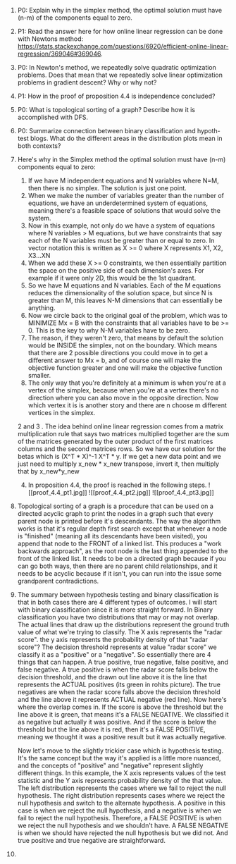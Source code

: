 1. P0: Explain why in the simplex method, the optimal solution must have (n-m) of the components equal to zero.
2. P1: Read the answer here for how online linear regression can be done with Newtons method: https://stats.stackexchange.com/questions/6920/efficient-online-linear-regression/369046#369046.
3. P0: In Newton's method, we repeatedly solve quadratic optimization problems. Does that mean that we repeatedly solve linear optimization problems in gradient descent? Why or why not?
4. P1: How in the proof of proposition 4.4 is independence concluded?
5. P0: What is topological sorting of a graph? Describe how it is accomplished with DFS.
6. P0: Summarize connection between binary classification and hypoth-test blogs. What do the different areas in the distribution plots mean in both contexts?


1. Here's why in the Simplex method the optimal solution must have (n-m) components equal to zero:
	1. If we have M independent equations and N variables where N=M, then there is no simplex. The solution is just one point.
	2. When we make the number of variables greater than the number of equations, we have an underdetermined system of equations, meaning there's a feasible space of solutions that would solve the system.
	3. Now in this example, not only do we have a system of equations where N variables > M equations, but we have constraints that say each of the N variables must be greater than or equal to zero. In vector notation this is written as X >= 0 where X represents X1, X2, X3...XN
	4. When we add these X >= 0 constraints, we then essentially partition the space on the positive side of each dimension's axes. For example if it were only 2D, this would be the 1st quadrant.
	5. So we have M equations and N variables. Each of the M equations reduces the dimensionality of the solution space, but since N is greater than M, this leaves N-M dimensions that can essentially be anything. 
	6. Now we circle back to the original goal of the problem, which was to MINIMIZE Mx = B with the constraints that all variables have to be >= 0. This is the key to why N-M variables have to be zero.
	7. The reason, if they weren't zero, that means by default the solution would be INSIDE the simplex, not on the boundary. Which means that there are 2 possible directions you could move in to get a different answer to Mx = b, and of course one will make the objective function greater and one will make the objective function smaller.
	8. The only way that you're definitely at a minimum is when you're at a vertex of the simplex, because when you're at a vertex there's no direction where you can also move in the opposite direction. Now which vertex it is is another story and there are n choose m different vertices in the simplex. 

	2 and 3
	. The idea behind online linear regression comes from a matrix multiplication rule that says two matrices multiplied together are the sum of the matrices generated by the outer product of the first matrices columns and the second matrices rows. So we have our solution for the betas which is (X^T * X)^-1 X^T * y. If we get a new data point and we just need to multiply x_new * x_new transpose, invert it, then multiply that by x_new*y_new

	4. In proposition 4.4, the proof is reached in the following steps.
		![[proof_4.4_pt1.jpg]]
		![[proof_4.4_pt2.jpg]]
		![[proof_4.4_pt3.jpg]]
1. Topological sorting of a graph is a procedure that can be used on a directed acyclic graph to print the nodes in a graph such that every parent node is printed before it's descendants. The way the algorithm works is that it's regular depth first search except that whenever a node is "finished" (meaning all its descendants have been visited), you append that node to the FRONT of a linked list. This produces a "work backwards approach", as the root node is the last thing appended to the front of the linked list. It needs to be on a directed graph because if you can go both ways, then there are no parent child relationships, and it needs to be acyclic because if it isn't, you can run into the issue some grandparent contradictions. 
2. The summary between hypothesis testing and binary classification is that in both cases there are 4 different types of outcomes. I will start with binary classification since it is more straight forward. In Binary classification you have two distributions that may or may not overlap. The actual lines that draw up the distributions represent the ground truth value of what we're trying to classify. The X axis represents the "radar score". the y axis represents the probability density of that "radar score"? The decision threshold represents at value "radar score" we classify it as a "positive" or a "negative". So essentially there are 4 things that can happen. A true positive, true negative, false positive, and false negative. A true positive is when the radar score falls below the decision threshold, and the drawn out line above it is the line that represents the ACTUAL positives (its green in rohits picture). The true negatives are when the radar score falls above the decision threshold and the line above it represents ACTUAL negative (red line). Now here's where the overlap comes in. If the score is above the threshold but the line above it is green, that means it's a FALSE NEGATIVE. We classified it as negative but actually it was positive. And if the score is below the threshold but the line above it is red, then it's a FALSE POSITIVE, meaning we thought it was a positive result but it was actually negative.

	Now let's move to the slightly trickier case which is hypothesis testing. It's the same concept  but the way it's applied is a little more nuanced, and the concepts of "positive" and "negative" represent slightly different things. In this example, the X axis represents values of the test statistic and the Y axis represents probability density of the that value. The left distribution represents the cases where we fail to reject the null hypothesis. The right distribution represents cases where we reject the null hypothesis and switch to the alternate hypothesis. A positive in this case is when we reject the null hypothesis, and a negative is when we fail to reject the null hypothesis. Therefore, a FALSE POSITIVE is when we reject the null hypothesis and we shouldn't have. A FALSE NEGATIVE is when we should have rejected the null hypothesis but we did not. And true positive and true negative are straightforward.


7.